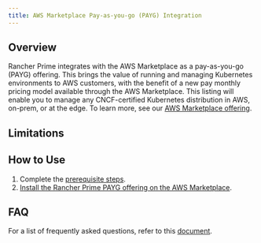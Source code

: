 ```yaml
---
title: AWS Marketplace Pay-as-you-go (PAYG) Integration
---
```


<head>
  <link rel="canonical" href="https://ranchermanager.docs.rancher.com/pages-for-subheaders/aws-marketplace-payg-integration"/>
</head>

## Overview

Rancher Prime integrates with the AWS Marketplace as a pay-as-you-go (PAYG) offering. This brings the value of running and managing Kubernetes environments to AWS customers, with the benefit of a new pay monthly pricing model available through the AWS Marketplace. This listing will enable you to manage any CNCF-certified Kubernetes
distribution in AWS, on-prem, or at the edge. To learn more, see our [AWS Marketplace offering](https://aws.amazon.com/marketplace/pp/prodview-f2bvszurj2p2c?sr=0-2&ref_=beagle&applicationId=AWSMPContessa).

## Limitations

## How to Use

1. Complete the [prerequisite steps](../integrations-in-rancher/cloud-marketplace/aws-marketplace-payg-integration/rancher-prime-aws.md).
2. [Install the Rancher Prime PAYG offering on the AWS Marketplace](../integrations-in-rancher/cloud-marketplace/aws-marketplace-payg-integration/installing-rancher-prime.md).

## FAQ

For a list of frequently asked questions, refer to this [document](https://suse.imagerelay.com/share/02f3aa9b4faa4aefb829b6d4d3f25980).
